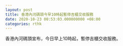 ```yaml
---
layout: post
title: 香港內河碼頭今早10時起暫停吉櫃交收服務
date: 2020-10-23 00:53:03.000000000 +08:00
categories: rthk
---
```


香港內河碼頭宣布，今日早上10時起，暫停吉櫃交收服務。
